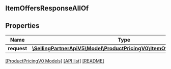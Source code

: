 ## ItemOffersResponseAllOf

## Properties

Name | Type | Description | Notes
------------ | ------------- | ------------- | -------------
**request** | [**\SellingPartnerApiV5\Model\ProductPricingV0\ItemOffersRequestParams**](ItemOffersRequestParams.md) |  |

[[ProductPricingV0 Models]](../) [[API list]](../../Api) [[README]](../../../README.md)
